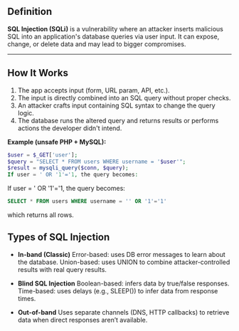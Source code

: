 ## Definition

**SQL Injection (SQLi)** is a vulnerability where an attacker inserts malicious SQL into an application's database queries via user input. It can expose, change, or delete data and may lead to bigger compromises.

---

## How It Works

1. The app accepts input (form, URL param, API, etc.).  
2. The input is directly combined into an SQL query without proper checks.  
3. An attacker crafts input containing SQL syntax to change the query logic.  
4. The database runs the altered query and returns results or performs actions the developer didn't intend.

**Example (unsafe PHP + MySQL):**
```php
$user = $_GET['user'];
$query = "SELECT * FROM users WHERE username = '$user'";
$result = mysqli_query($conn, $query);
If user = ' OR '1'='1, the query becomes:
```
If user = ' OR '1'='1, the query becomes:
```sql
SELECT * FROM users WHERE username = '' OR '1'='1'
```
which returns all rows.

## Types of SQL Injection
- **In-band (Classic)**
Error-based: uses DB error messages to learn about the database.
Union-based: uses UNION to combine attacker-controlled results with real query results.

- **Blind SQL Injection**
Boolean-based: infers data by true/false responses.
Time-based: uses delays (e.g., SLEEP()) to infer data from response times.

- **Out-of-band**
Uses separate channels (DNS, HTTP callbacks) to retrieve data when direct responses aren’t available.

